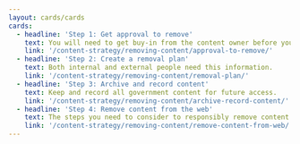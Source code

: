 ```yaml
---
layout: cards/cards
cards:
  - headline: 'Step 1: Get approval to remove'
    text: You will need to get buy-in from the content owner before you can take anything off your website.
    link: '/content-strategy/removing-content/approval-to-remove/'
  - headline: 'Step 2: Create a removal plan'
    text: Both internal and external people need this information.
    link: '/content-strategy/removing-content/removal-plan/'
  - headline: 'Step 3: Archive and record content'
    text: Keep and record all government content for future access.
    link: '/content-strategy/removing-content/archive-record-content/'
  - headline: 'Step 4: Remove content from the web'
    text: The steps you need to consider to responsibly remove content.
    link: '/content-strategy/removing-content/remove-content-from-web/'
---
```

